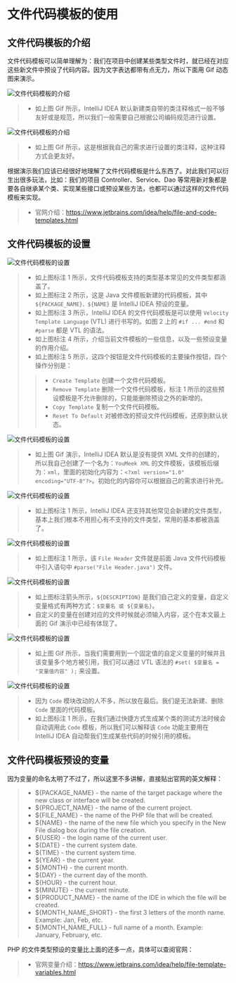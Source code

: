 # 文件代码模板的使用

## 文件代码模板的介绍

文件代码模板可以简单理解为：我们在项目中创建某些类型文件时，就已经在对应这些新文件中预设了代码内容。因为文字表达都带有点无力，所以下面用 Gif 动态图来演示。

![文件代码模板的介绍](./images/xviii-a-file-and-code-templates-introduce-1.gif)

> * 如上图 Gif 所示，IntelliJ IDEA 默认新建类自带的类注释格式一般不够友好或是规范，所以我们一般需要自己根据公司编码规范进行设置。

![文件代码模板的介绍](./images/xviii-a-file-and-code-templates-introduce-2.gif)

> * 如上图 Gif 所示，这是根据我自己的需求进行设置的类注释，这种注释方式会更友好。

根据演示我们应该已经很好地理解了文件代码模板是什么东西了。对此我们可以衍生出很多玩法，比如：我们的项目 Controller、Service、Dao 等常用新对象都是要各自继承某个类、实现某些接口或预设某些方法，也都可以通过这样的文件代码模板来实现。

> * 官网介绍：<https://www.jetbrains.com/idea/help/file-and-code-templates.html>

## 文件代码模板的设置

![文件代码模板的设置](./images/xviii-b-file-and-code-templates-settings-1.jpg)

> * 如上图标注 1 所示，文件代码模板支持的类型基本常见的文件类型都涵盖了。
> * 如上图标注 2 所示，这是 Java 文件模板新建的代码模板，其中 `${PACKAGE_NAME}、${NAME}` 是 IntelliJ IDEA 预设的变量。
> * 如上图标注 3 所示，IntelliJ IDEA 的文件代码模板是可以使用 `Velocity Template Language` (VTL) 进行书写的。如图 2 上的 `#if ... #end` 和 `#parse` 都是 VTL 的语法。
> * 如上图标注 4 所示，介绍当前文件模板的一些信息，以及一些预设变量的作用介绍。
> * 如上图标注 5 所示，这四个按钮是文件代码模板的主要操作按钮，四个操作分别是：
>
>> * `Create Template` 创建一个文件代码模板。 
>> * `Remove Template` 删除一个文件代码模板，标注 1 所示的这些预设模板是不允许删除的，只能能删除预设之外的新增的。
>> * `Copy Template` 复制一个文件代码模板。 
>> * `Reset To Default` 对被修改的预设文件代码模板，还原到默认状态。

![文件代码模板的设置](./images/xviii-b-file-and-code-templates-settings-7.gif)

> * 如上图 Gif 演示，IntelliJ IDEA 默认是没有提供 XML 文件的创建的，所以我自己创建了一个名为：`YouMeek XML` 的文件模板，该模板后缀为：`xml`，里面的初始化内容为：`<?xml version="1.0" encoding="UTF-8"?>`。初始化的内容你可以根据自己的需求进行补充。

![文件代码模板的设置](./images/xviii-b-file-and-code-templates-settings-2.jpg)

> * 如上图标注 1 所示，IntelliJ IDEA 还支持其他常见会新建的文件类型，基本上我们根本不用担心有不支持的文件类型，常用的基本都被涵盖了。

![文件代码模板的设置](./images/xviii-b-file-and-code-templates-settings-3.jpg)

> * 如上图标注 1 所示，该 `File Header` 文件就是前面 Java 文件代码模板中引入语句中 `#parse("File Header.java")` 文件。

![文件代码模板的设置](./images/xviii-b-file-and-code-templates-settings-4.jpg)

> * 如上图标注箭头所示，`${DESCRIPTION}` 是我们自己定义的变量，自定义变量格式有两种方式：`$变量名 或 ${变量名}`。
> * 自定义的变量在创建对应的文件时候就必须输入内容，这个在本文最上面的 Gif 演示中已经有体现了。

![文件代码模板的设置](./images/xviii-b-file-and-code-templates-settings-5.gif)

> * 如上图 Gif 所示，当我们需要用到一个固定值的自定义变量的时候并且该变量多个地方被引用，我们可以通过 VTL 语法的 `#set( $变量名 = "变量值内容" );` 来设置。

![文件代码模板的设置](./images/xviii-b-file-and-code-templates-settings-6.jpg)

> * 因为 `Code` 模块改动的人不多，所以放在最后。我们是无法新建、删除 `Code` 里面的代码模板。
> * 如上图标注 1 所示，在我们通过快捷方式生成某个类的测试方法时候会自动调用此 `Code` 模板，所以我们可以解释该 `Code` 功能主要用在 IntelliJ IDEA 自动帮我们生成某些代码的时候引用的模板。

## 文件代码模板预设的变量

因为变量的命名太明了不过了，所以这里不多讲解，直接贴出官网的英文解释：

> * ${PACKAGE_NAME} - the name of the target package where the new class or interface will be created.
> * ${PROJECT_NAME} - the name of the current project.
> * ${FILE_NAME} - the name of the PHP file that will be created.
> * ${NAME} - the name of the new file which you specify in the New File dialog box during the file creation.
> * ${USER} - the login name of the current user.
> * ${DATE} - the current system date.
> * ${TIME} - the current system time.
> * ${YEAR} - the current year.
> * ${MONTH} - the current month.
> * ${DAY} - the current day of the month.
> * ${HOUR} - the current hour.
> * ${MINUTE} - the current minute.
> * ${PRODUCT_NAME} - the name of the IDE in which the file will be created.
> * ${MONTH_NAME_SHORT} - the first 3 letters of the month name. Example: Jan, Feb, etc.
> * ${MONTH_NAME_FULL} - full name of a month. Example: January, February, etc.

PHP 的文件类型预设的变量比上面的还多一点，具体可以查阅官网：

> * 官网变量介绍：<https://www.jetbrains.com/idea/help/file-template-variables.html>
